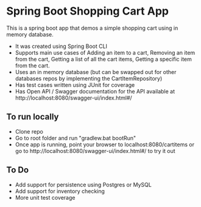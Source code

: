 # Spring Boot Shopping Cart App

This is a spring boot app that demos a simple shopping cart using in memory database. 

- It was created using Spring Boot CLI
- Supports main use cases of Adding an item to a cart, Removing an item from the cart, Getting a list of all the cart items, Getting a specific item from the cart.  
- Uses an in memory database (but can be swapped out for other databases repos by implementing the CartItemRepository)
- Has test cases written using JUnit for coverage
- Has Open API / Swagger documentation for the API available at http://localhost:8080/swagger-ui/index.html#/

## To run locally 

- Clone repo
- Go to root folder and run "gradlew.bat bootRun"
- Once app is running, point your browser to localhost:8080/cartitems or go to http://localhost:8080/swagger-ui/index.html#/ to try it out

## To Do 

- Add support for persistence using Postgres or MySQL
- Add support for inventory checking
- More unit test coverage
